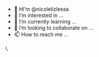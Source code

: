- 👋 HI’m @nicolelizlessa
- 👀 I’m interested in ...
- 🌱 I’m currently learning ...
- 💞️ I’m looking to collaborate on ...
- 📫 How to reach me ...

<!---
nicolelizlessa/nicolelizlessa is a ✨ special ✨ repository because its `README.md` (this file) appears on your GitHub profile.
You can click the Preview link to take a look at your changes.
--->i, 
